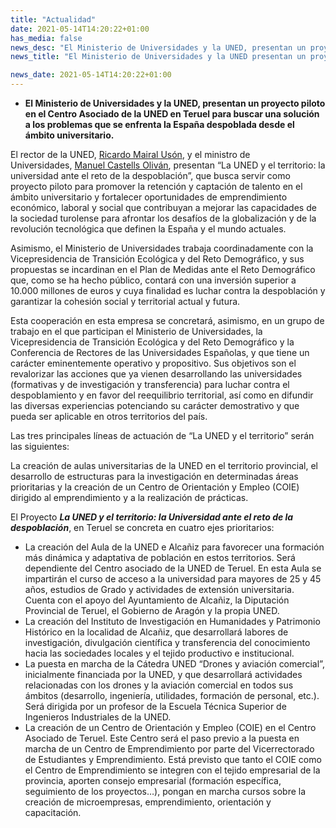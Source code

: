 ```yaml
---
title: "Actualidad"   
date: 2021-05-14T14:20:22+01:00
has_media: false
news_desc: "El Ministerio de Universidades y la UNED, presentan un proyecto piloto en el Centro Asociado de la UNED en Teruel para buscar una solución a los problemas que se enfrenta la España despoblada desde el ámbito universitario."
news_title: "El Ministerio de Universidades y la UNED presentan un proyecto piloto en Teruel para hacer frente a la España despoblada"

news_date: 2021-05-14T14:20:22+01:00
---
```

<ul>
<li><b>El Ministerio de Universidades y la UNED, presentan un proyecto piloto en el Centro Asociado de la UNED en Teruel para buscar una solución a los problemas que se enfrenta la España despoblada desde el ámbito universitario.</b></li>
</ul>
<p>El rector de la UNED,<span>&nbsp;</span><a href="http://portal.uned.es/portal/page?_pageid=93,28450288&amp;_dad=portal&amp;_schema=PORTAL">Ricardo Mairal Usón</a>, y el ministro de Universidades,<span>&nbsp;</span><a href="https://www.lamoncloa.gob.es/gobierno/Paginas/130120-manuelcastellsoliv.aspx">Manuel Castells Oliván</a>, presentan “La UNED y el territorio: la universidad ante el reto de la despoblación”, que busca servir como proyecto piloto para promover la retención y captación de talento en el ámbito universitario y fortalecer oportunidades de emprendimiento económico, laboral y social que contribuyan a mejorar las capacidades de la sociedad turolense para afrontar los desafíos de la globalización y de la revolución tecnológica que definen la España y el mundo actuales.</p>
<p>Asimismo, el Ministerio de Universidades trabaja coordinadamente con la Vicepresidencia de Transición Ecológica y del Reto Demográfico, y sus propuestas se incardinan en el Plan de Medidas ante el Reto Demográfico que, como se ha hecho público, contará con una inversión superior a 10.000 millones de euros y cuya finalidad es luchar contra la despoblación y garantizar la cohesión social y territorial actual y futura.</p>
<p>Esta cooperación en esta empresa se concretará, asimismo, en un grupo de trabajo en el que participan el Ministerio de Universidades, la Vicepresidencia de Transición Ecológica y del Reto Demográfico y la Conferencia de Rectores de las Universidades Españolas, y que tiene un carácter eminentemente operativo y propositivo. Sus objetivos son el revalorizar las acciones que ya vienen desarrollando las universidades (formativas y de investigación y transferencia) para luchar contra el despoblamiento y en favor del reequilibrio territorial, así como en difundir las diversas experiencias potenciando su carácter demostrativo y que pueda ser aplicable en otros territorios del país.</p>
<p>Las tres principales líneas de actuación de “La UNED y el territorio” serán las siguientes:</p>
<p>La creación de aulas universitarias de la UNED en el territorio provincial, el desarrollo de estructuras para la investigación en determinadas áreas prioritarias y la creación de un Centro de Orientación y Empleo (COIE) dirigido al emprendimiento y a la realización de prácticas.</p>
<p>El Proyecto<span>&nbsp;</span><b><em>La UNED y el territorio: la Universidad ante el reto de la despoblación</em></b>, en Teruel se concreta en cuatro ejes prioritarios:</p>
<ul>
<li>La creación del Aula de la UNED e Alcañiz para favorecer una formación más dinámica y adaptativa de población en estos territorios. Será dependiente del Centro asociado de la UNED de Teruel. En esta Aula se impartirán el curso de acceso a la universidad para mayores de 25 y 45 años, estudios de Grado y actividades de extensión universitaria. Cuenta con el apoyo del Ayuntamiento de Alcañiz, la Diputación Provincial de Teruel, el Gobierno de Aragón y la propia UNED.</li>
<li>La creación del Instituto de Investigación en Humanidades y Patrimonio Histórico en la localidad de Alcañiz, que desarrollará labores de investigación, divulgación científica y transferencia del conocimiento hacia las sociedades locales y el tejido productivo e institucional.</li>
<li>La puesta en marcha de la Cátedra UNED “Drones y aviación comercial”, inicialmente financiada por la UNED, y que desarrollará actividades relacionadas con los drones y la aviación comercial en todos sus ámbitos (desarrollo, ingeniería, utilidades, formación de personal, etc.). Será dirigida por un profesor de la Escuela Técnica Superior de Ingenieros Industriales de la UNED.</li>
<li>La creación de un Centro de Orientación y Empleo (COIE) en el Centro Asociado de Teruel. Este Centro será el paso previo a la puesta en marcha de un Centro de Emprendimiento por parte del Vicerrectorado de Estudiantes y Emprendimiento. Está previsto que tanto el COIE como el Centro de Emprendimiento se integren con el tejido empresarial de la provincia, aporten consejo empresarial (formación específica, seguimiento de los proyectos&hellip;), pongan en marcha cursos sobre la creación de microempresas, emprendimiento, orientación y capacitación.</li>
</ul>